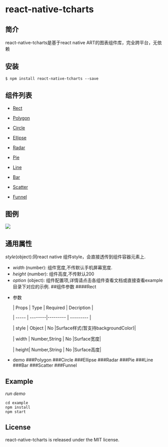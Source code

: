 # react-native-tcharts
## 简介
react-native-tcharts是基于react native ART的图表组件库，完全跨平台，无依赖
## 安装

`$ npm install react-native-tcharts --save`

## 组件列表

- [Rect]()

- [Polygon]()

- [Circle]()

- [Ellipse]()

- [Radar]()

- [Pie]()

- [Line]()

- [Bar]()

- [Scatter]()

- [Funnel]()

## 图例
![](https://raw.githubusercontent.com/laughing001/react-native-tcharts/master/screen_shot/total.jpg)

## 通用属性
 *style*(object):同react native 组件style，会直接透传到组件容器元素上.
* *width* (number): 组件宽度,不传默认手机屏幕宽度.
* *height* (number): 组件高度,不传默认200
* *option* (object): 组件配置项,详情请点击各组件查看文档或直接查看example目录下对应的示例.
##组件参数
####Rect
- 参数

	| Props |   Type  | Required | Decription |

	| ----- | --------|--------- | ---------  |

	| style |  Object |    No    |Surface样式(暂支持backgroundColor)|

	| width |  Number,String |    No    |Surface宽度|

	| height|  Number,String |    No    |Surface高度|

- demo
###Polygon
###Circle
###Ellipse
###Radar
###Pie
###Line
###Bar
###Scatter
###Funnel

## Example

*run demo*

```
cd example
npm install
npm start
```

## License

react-native-tcharts is released under the MIT license.